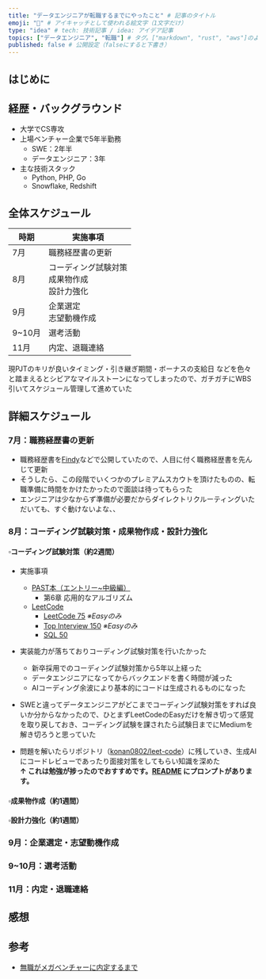 ```yaml
---
title: "データエンジニアが転職するまでにやったこと" # 記事のタイトル
emoji: "🚀" # アイキャッチとして使われる絵文字（1文字だけ）
type: "idea" # tech: 技術記事 / idea: アイデア記事
topics: ["データエンジニア", "転職"] # タグ。["markdown", "rust", "aws"]のように指定する
published: false # 公開設定（falseにすると下書き）
---
```


## はじめに

## 経歴・バックグラウンド
* 大学でCS専攻
* 上場ベンチャー企業で5年半勤務
    * SWE：2年半
    * データエンジニア：3年
* 主な技術スタック
    * Python, PHP, Go
    * Snowflake, Redshift

## 全体スケジュール
| 時期   | 実施事項                |
|--------|------------------------|
| 7月    | 職務経歴書の更新 |
| 8月    | コーディング試験対策<br>成果物作成<br>設計力強化 |
| 9月    | 企業選定<br>志望動機作成         |
| 9~10月 | 選考活動                   |
| 11月   | 内定、退職連絡               |

現PJTのキリが良いタイミング・引き継ぎ期間・ボーナスの支給日 などを色々と踏まえるとシビアなマイルストーンになってしまったので、ガチガチにWBS引いてスケジュール管理して進めていた

## 詳細スケジュール

### 7月：職務経歴書の更新
* 職務経歴書を[Findy](https://findy-code.io/)などで公開していたので、人目に付く職務経歴書を先んじて更新
* そうしたら、この段階でいくつかのプレミアムスカウトを頂けたものの、転職準備に時間をかけたかったので面談は待ってもらった
* エンジニアは少なからず準備が必要だからダイレクトリクルーティングいただいても、すぐ動けないよな、、

### 8月：コーディング試験対策・成果物作成・設計力強化
#### ▫️コーディング試験対策（約2週間）
* 実施事項
    * [PAST本（エントリー~中級編）](https://amzn.asia/d/16Ktu4v)
        * 第6章 応用的なアルゴリズム
    * [LeetCode](https://leetcode.com/)
        * [LeetCode 75](https://leetcode.com/studyplan/leetcode-75/) *※Easyのみ*
        * [Top Interview 150](https://leetcode.com/studyplan/top-interview-150/) *※Easyのみ*
        * [SQL 50](https://leetcode.com/studyplan/top-sql-50/)

* 実装能力が落ちておりコーディング試験対策を行いたかった
    * 新卒採用でのコーディング試験対策から5年以上経った
    * データエンジニアになってからバックエンドを書く時間が減った
    * AIコーディング余波により基本的にコードは生成されるものになった
* SWEと違ってデータエンジニアがどこまでコーディング試験対策をすれば良いか分からなかったので、ひとまずLeetCodeのEasyだけを解き切って感覚を取り戻しておき、コーディング試験を課されたら試験日までにMediumを解き切ろうと思っていた
* 問題を解いたらリポジトリ（[konan0802/leet-code](https://github.com/konan0802/leet-code)）に残していき、生成AIにコードレビューであったり面接対策をしてもらい知識を深めた<br>**↑ これは勉強が捗ったのでおすすめです。[README](https://github.com/konan0802/leet-code) にプロンプトがあります。**

#### ▫️成果物作成（約1週間）
#### ▫️設計力強化（約1週間）

### 9月：企業選定・志望動機作成

### 9~10月：選考活動

### 11月：内定・退職連絡

## 感想

## 参考
* [無職がメガベンチャーに内定するまで](https://zenn.dev/shinonome81/articles/3e3f975e88f8cb)